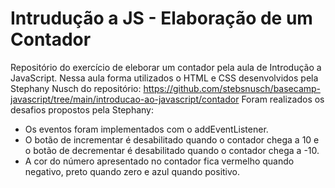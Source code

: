 # Intrudução a JS - Elaboração de um Contador

Repositório do exercício de eleborar um contador pela aula de Introdução a JavaScript.
Nessa aula forma utilizados o HTML e CSS desenvolvidos pela Stephany Nusch do repositório: https://github.com/stebsnusch/basecamp-javascript/tree/main/introducao-ao-javascript/contador
Foram realizados os desafios propostos pela Stephany:
* Os eventos foram implementados com o addEventListener.
* O botão de incrementar é desabilitado quando o contador chega a 10 e o botão de decrementar é desabilitado quando o contador chega a -10.
* A cor do número apresentado no contador fica vermelho quando negativo, preto quando zero e azul quando positivo.